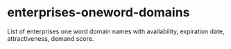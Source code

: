 # enterprises-oneword-domains
List of enterprises one word domain names with availability, expiration date, attractiveness, demand score.
